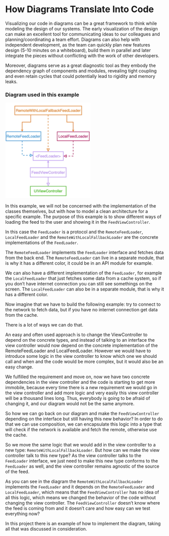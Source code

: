 # How Diagrams Translate Into Code

Visualizing our code in diagrams can be a great framework to think while modeling the design of our systems. The early visualization of the design can make an excellent tool for communicating ideas to our colleagues and planning/coordinating a team effort. Diagrams can also help with independent development, as the team can quickly plan new features design (5-10 minutes on a whiteboard), build them in parallel and later integrate the pieces without conflicting with the work of other developers.

Moreover, diagrams serve as a great diagnostic tool as they embody the dependency graph of components and modules, revealing tight coupling and even retain cycles that could potentially lead to rigidity and memory leaks.

### Diagram used in this example

<img src="diagram.png" width="270" height="300" />

In this example, we will not be concerned with the implementation of the classes themselves, but with how to model a clean architecture for a specific example. The purpose of this example is to show different ways of loading the feed to the user and showing it in the `FeedViewController`.

In this case the `FeedLoader` is a protocol and the `RemoteFeedLoader`, `LocalFeedLoader` and the `RemoteWithLocalFallbackLoader` are the concrete implementations of the `FeedLoader`.

The `RemoteFeedLoader` implements the `FeedLoader` interface and fetches data from the back end. The `RemoteFeedLoader` can live in a separate module, that is why it has a different color, it could be in an API module for example.

We can also have a different implementation of the `FeedLoader`, for example the `LocalFeedLoader` that just fetches some data from a cache system, so if you don’t have internet connection you can still see somethings on the screen. The `LocalFeedLoader` can also be in a separate module, that is why it has a different color.

Now imagine that we have to build the following example: try to connect to the network to fetch data, but if you have no internet connection get data from the cache.

There is a lot of ways we can do that.

An easy and often used approach is to change the ViewController to depend on the concrete types, and instead of talking to an interface the view controller would now depend on the concrete implementation of the RemoteFeedLoader and LocalFeedLoader. However we would have to introduce some logic in the view controller to know which one we should call and when and the code would be more complex, but it would also be an easy change. 

We fulfilled the requirement and move on, now we have two concrete dependencies in the view controller and the code is starting to get more immobile, because every time there is a new requirement we would go in the view controller and add more logic and very easily this view controller will be a thousand lines long. Thus, everybody is going to be afraid of changing it, and our diagram would not be the same anymore.

So how we can go back on our diagram and make the `FeedViewController` depending on the interface but still having this new behavior? In order to do that we can use composition, we can encapsulate this logic into a type that will check if the network is available and fetch the remote, otherwise use the cache.

So we move the same logic that we would add in the view controller to a new type: `RemoteWithLocalFallbackLoader`. But how can we make the view controller talk to this new type? As the view controller talks to the `FeedLoader` interface, we just need to make this new type conforms to the `FeedLoader` as well, and the view controller remains agnostic of the source of the feed.

As you can see in the diagram the `RemoteWithLocalFallbackLoader` implements the `FeedLoader` and it depends on the `RemoteFeedLoader` and `LocalFeedLoader`, which means that the `FeedViewController` has no idea of all this logic, which means we changed the behavior of the code without changing the view controller. The `FeedViewController` doesn’t know where the feed is coming from and it doesn’t care and how easy can we test everything now?

In this project there is an example of how to implement the diagram, taking all that was discussed in consideration.

